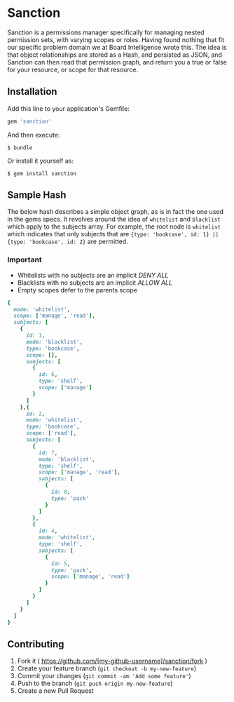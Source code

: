 # Sanction

Sanction is a permissions manager specifically for managing nested permission sets, with varying scopes or roles. Having found nothing that fit our specific problem domain we at Board Intelligence wrote this. The idea is that object relationships are stored as a Hash, and persisted as JSON, and Sanction can then read that permission graph, and return you a true or false for your resource, or scope for that resource.

## Installation

Add this line to your application's Gemfile:

```ruby
gem 'sanction'
```

And then execute:

    $ bundle

Or install it yourself as:

    $ gem install sanction

## Sample Hash

The below hash describes a simple object graph, as is in fact the one used in the gems specs. It revolves around the idea of `whitelist` and `blacklist` which apply to the subjects array. For example, the root node is `whitelist` which indicates that only subjects that are `{type: 'bookcase', id: 1} || {type: 'bookcase', id: 2}` are permitted.

### Important
  - Whitelists with no subjects are an implicit *DENY ALL*
  - Blacklists with no subjects are an implicit *ALLOW ALL*
  - Empty scopes defer to the parents scope

```ruby
{
  mode: 'whitelist',
  scope: ['manage', 'read'],
  subjects: [
    {
      id: 1,
      mode: 'blacklist',
      type: 'bookcase',
      scope: [],
      subjects: [
        {
          id: 6,
          type: 'shelf',
          scope: ['manage']
        }
      ]
    },{
      id: 2,
      mode: 'whitelist',
      type: 'bookcase',
      scope: ['read'],
      subjects: [
        {
          id: 7,
          mode: 'blacklist',
          type: 'shelf',
          scope: ['manage', 'read'],
          subjects: [
            {
              id: 8,
              type: 'pack'
            }
          ]
        },
        {
          id: 4,
          mode: 'whitelist',
          type: 'shelf',
          subjects: [
            {
              id: 5,
              type: 'pack',
              scope: ['manage', 'read']
            }
          ]
        }
      ]
    }
  ]
}
```

## Contributing

1. Fork it ( https://github.com/[my-github-username]/sanction/fork )
2. Create your feature branch (`git checkout -b my-new-feature`)
3. Commit your changes (`git commit -am 'Add some feature'`)
4. Push to the branch (`git push origin my-new-feature`)
5. Create a new Pull Request

